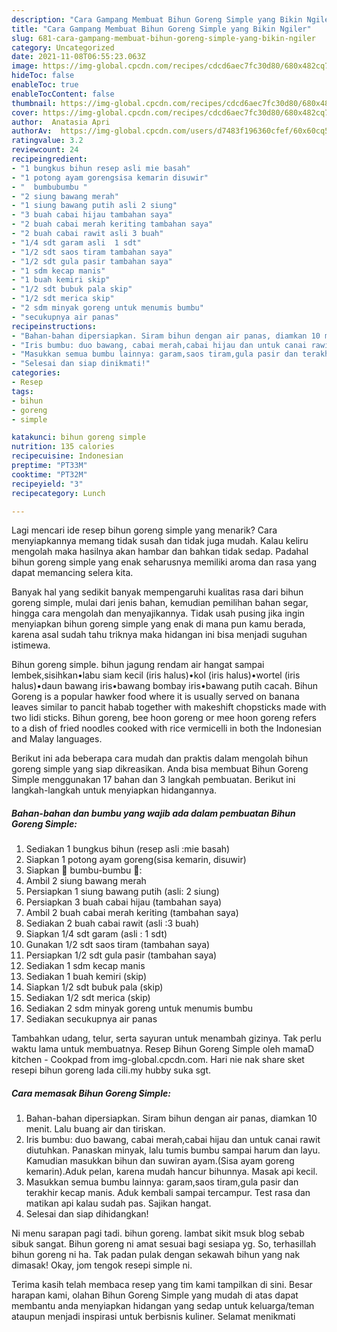 ```yaml
---
description: "Cara Gampang Membuat Bihun Goreng Simple yang Bikin Ngiler"
title: "Cara Gampang Membuat Bihun Goreng Simple yang Bikin Ngiler"
slug: 681-cara-gampang-membuat-bihun-goreng-simple-yang-bikin-ngiler
category: Uncategorized
date: 2021-11-08T06:55:23.063Z
image: https://img-global.cpcdn.com/recipes/cdcd6aec7fc30d80/680x482cq70/bihun-goreng-simple-foto-resep-utama.jpg
hideToc: false
enableToc: true
enableTocContent: false
thumbnail: https://img-global.cpcdn.com/recipes/cdcd6aec7fc30d80/680x482cq70/bihun-goreng-simple-foto-resep-utama.jpg
cover: https://img-global.cpcdn.com/recipes/cdcd6aec7fc30d80/680x482cq70/bihun-goreng-simple-foto-resep-utama.jpg
author:  Anatasia Apri
authorAv:  https://img-global.cpcdn.com/users/d7483f196360cfef/60x60cq50/avatar.jpg
ratingvalue: 3.2
reviewcount: 24
recipeingredient:
- "1 bungkus bihun resep asli mie basah"
- "1 potong ayam gorengsisa kemarin disuwir"
- "  bumbubumbu "
- "2 siung bawang merah"
- "1 siung bawang putih asli 2 siung"
- "3 buah cabai hijau tambahan saya"
- "2 buah cabai merah keriting tambahan saya"
- "2 buah cabai rawit asli 3 buah"
- "1/4 sdt garam asli  1 sdt"
- "1/2 sdt saos tiram tambahan saya"
- "1/2 sdt gula pasir tambahan saya"
- "1 sdm kecap manis"
- "1 buah kemiri skip"
- "1/2 sdt bubuk pala skip"
- "1/2 sdt merica skip"
- "2 sdm minyak goreng untuk menumis bumbu"
- "secukupnya air panas"
recipeinstructions:
- "Bahan-bahan dipersiapkan. Siram bihun dengan air panas, diamkan 10 menit. Lalu buang air dan tiriskan."
- "Iris bumbu: duo bawang, cabai merah,cabai hijau dan untuk canai rawit diutuhkan. Panaskan minyak, lalu tumis bumbu sampai harum dan layu. Kamudian masukkan bihun dan suwiran ayam.(Sisa ayam goreng kemarin).Aduk pelan, karena mudah hancur bihunnya. Masak api kecil."
- "Masukkan semua bumbu lainnya: garam,saos tiram,gula pasir dan terakhir kecap manis. Aduk kembali sampai tercampur. Test rasa dan matikan api kalau sudah pas. Sajikan hangat."
- "Selesai dan siap dinikmati!"
categories:
- Resep
tags:
- bihun
- goreng
- simple

katakunci: bihun goreng simple 
nutrition: 135 calories
recipecuisine: Indonesian
preptime: "PT33M"
cooktime: "PT32M"
recipeyield: "3"
recipecategory: Lunch

---
```



Lagi mencari ide resep bihun goreng simple yang menarik? Cara menyiapkannya memang tidak susah dan tidak juga mudah. Kalau keliru mengolah maka hasilnya akan hambar dan bahkan tidak sedap. Padahal bihun goreng simple yang enak seharusnya memiliki aroma dan rasa yang dapat memancing selera kita.


Banyak hal yang sedikit banyak mempengaruhi kualitas rasa dari bihun goreng simple, mulai dari jenis bahan, kemudian pemilihan bahan segar, hingga cara mengolah dan menyajikannya. Tidak usah pusing jika ingin menyiapkan bihun goreng simple yang enak di mana pun kamu berada, karena asal sudah tahu triknya maka hidangan ini bisa menjadi suguhan istimewa.

Bihun goreng simple. bihun jagung rendam air hangat sampai lembek,sisihkan•labu siam kecil (iris halus)•kol (iris halus)•wortel (iris halus)•daun bawang iris•bawang bombay iris•bawang putih cacah. Bihun Goreng is a popular hawker food where it is usually served on banana leaves similar to pancit habab together with makeshift chopsticks made with two lidi sticks. Bihun goreng, bee hoon goreng or mee hoon goreng refers to a dish of fried noodles cooked with rice vermicelli in both the Indonesian and Malay languages.


Berikut ini ada beberapa cara mudah dan praktis dalam mengolah bihun goreng simple yang siap dikreasikan. Anda bisa membuat Bihun Goreng Simple menggunakan 17 bahan dan 3 langkah pembuatan. Berikut ini langkah-langkah untuk menyiapkan hidangannya.

<!--inarticleads1-->

##### Bahan-bahan dan bumbu yang wajib ada dalam pembuatan Bihun Goreng Simple:

1. Sediakan 1 bungkus bihun (resep asli :mie basah)
1. Siapkan 1 potong ayam goreng(sisa kemarin, disuwir)
1. Siapkan  🍜 bumbu-bumbu 🍜:
1. Ambil 2 siung bawang merah
1. Persiapkan 1 siung bawang putih (asli: 2 siung)
1. Persiapkan 3 buah cabai hijau (tambahan saya)
1. Ambil 2 buah cabai merah keriting (tambahan saya)
1. Sediakan 2 buah cabai rawit (asli :3 buah)
1. Siapkan 1/4 sdt garam (asli : 1 sdt)
1. Gunakan 1/2 sdt saos tiram (tambahan saya)
1. Persiapkan 1/2 sdt gula pasir (tambahan saya)
1. Sediakan 1 sdm kecap manis
1. Sediakan 1 buah kemiri (skip)
1. Siapkan 1/2 sdt bubuk pala (skip)
1. Sediakan 1/2 sdt merica (skip)
1. Sediakan 2 sdm minyak goreng untuk menumis bumbu
1. Sediakan secukupnya air panas


Tambahkan udang, telur, serta sayuran untuk menambah gizinya. Tak perlu waktu lama untuk membuatnya. Resep Bihun Goreng Simple oleh mamaD kitchen - Cookpad from img-global.cpcdn.com. Hari nie nak share sket resepi bihun goreng lada cili.my hubby suka sgt. 

<!--inarticleads2-->

##### Cara memasak Bihun Goreng Simple:

1. Bahan-bahan dipersiapkan. Siram bihun dengan air panas, diamkan 10 menit. Lalu buang air dan tiriskan.
1. Iris bumbu: duo bawang, cabai merah,cabai hijau dan untuk canai rawit diutuhkan. Panaskan minyak, lalu tumis bumbu sampai harum dan layu. Kamudian masukkan bihun dan suwiran ayam.(Sisa ayam goreng kemarin).Aduk pelan, karena mudah hancur bihunnya. Masak api kecil.
1. Masukkan semua bumbu lainnya: garam,saos tiram,gula pasir dan terakhir kecap manis. Aduk kembali sampai tercampur. Test rasa dan matikan api kalau sudah pas. Sajikan hangat.
1. Selesai dan siap dihidangkan!

Ni menu sarapan pagi tadi. bihun goreng. lambat sikit msuk blog sebab sibuk sangat. Bihun goreng ni amat sesuai bagi sesiapa yg. So, terhasillah bihun goreng ni ha. Tak padan pulak dengan sekawah bihun yang nak dimasak! Okay, jom tengok resepi simple ni. 

Terima kasih telah membaca resep yang tim kami tampilkan di sini. Besar harapan kami, olahan Bihun Goreng Simple yang mudah di atas dapat membantu anda menyiapkan hidangan yang sedap untuk keluarga/teman ataupun menjadi inspirasi untuk berbisnis kuliner. Selamat menikmati
